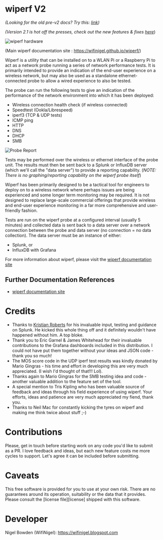 # wiperf V2

*(Looking for the old pre-v2 docs? Try this: [link](https://github.com/wifinigel/wiperf/tree/v0.10))*

*(Version 2.1 is hot off the presses, check out the new features & fixes [here](https://wifinigel.github.io/wiperf/whats_new_v2.1/)*)

![wiperf hardware](mkdocs/docs/images/hardware.png)

(Main wiperf documentation site : https://wifinigel.github.io/wiperf/)

Wiperf is a utility that can be installed on to a WLAN Pi or a Raspberry Pi to act as a network probe running a series of  network performance tests. It is primarily intended to provide an indication of the end-user experience on a wireless network, but may also be used as a standalone ethernet-connected probe to allow a wired experience to also be tested.

The probe can run the following tests to give an indication of the performance of the network environment into which it has been deployed:

- Wireless connection health check (if wireless connected)
- Speedtest (Ookla/Librespeed)
- iperf3 (TCP & UDP tests)
- ICMP ping
- HTTP
- DNS
- DHCP
- SMB

![Probe Report](mkdocs/docs/images/probe_summary.jpg)

Tests may be performed over the wireless or ethernet interface of the probe unit. The results must then be sent back to a Splunk or InfluxDB server (which we'll call the "data server") to provide a reporting capability. (*NOTE: There is no graphing/reporting capability on the wiperf probe itself*)

Wiperf has been primarily designed to be a tactical tool for engineers to deploy on to a wireless network where perhaps issues are being experienced and some longer term monitoring may be required. It is not designed to replace large-scale commercial offerings that provide wireless and end-user experience monitoring in a far more comprehensive and user-friendly fashion.

Tests are run on the wiperf probe at a configured interval (usually 5 minutes) and collected data is sent back to a data server over a network connection between the probe and data server (no connection = no data collection). The data server must be an instance of either:

- Splunk, or
- InfluxDB with Grafana  

For more information about wiperf, please visit the [wiperf documentation site](https://wifinigel.github.io/wiperf/)

## Further Documentation References

- [wiperf documentation site](https://wifinigel.github.io/wiperf/)

# Credits

- Thanks to [Kristian Roberts](https://uk.linkedin.com/in/krisalexroberts) for his invaluable input, testing and guidance on Splunk. He kicked this whole thing off and it definitely wouldn't have happened without him. A top bloke.
- Thank you to Eric Garnel & James Whitehead for their invaluable contributions to the Grafana dashboards included in this distribution. I could not have put them together without your ideas and JSON code - thank you so much!
- The MOS score code in the UDP iperf test results was kindly donated by Mario Gingras - his time and effort in developing this are very much appreciated. (I wish I'd thought of that!!! Lol).
- Thanks again to Mario Gingras for the SMB testing idea and code - another valuable addition to the feature set of the tool.
- A special mention to Tris Kipling who has been valuable source of feedback and ideas through his field experience of using wiperf. Your efforts, ideas and patience are very much appreciated my fiend, thank you.
- Thanks to Neil Mac for constantly kicking the tyres on wiperf and making me think twice about stuff ;-)

# Contributions

Please, get in touch before starting work on any code you'd like to submit as a PR. I love feedback and ideas, but each new feature costs me more cycles to support. Let's agree it can be included before submitting.

# Caveats

This free software is provided for you to use at your own risk. There are no guarantees around its operation, suitability or the data that it provides. Please consult the [license file][license] shipped with this software.

# Developer

Nigel Bowden (WifiNigel): https://wifinigel.blogspot.com
